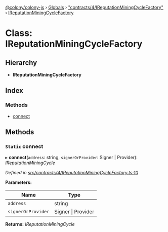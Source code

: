 [@colony/colony-js](../README.md) › [Globals](../globals.md) › ["contracts/4/IReputationMiningCycleFactory"](../modules/_contracts_4_ireputationminingcyclefactory_.md) › [IReputationMiningCycleFactory](_contracts_4_ireputationminingcyclefactory_.ireputationminingcyclefactory.md)

# Class: IReputationMiningCycleFactory

## Hierarchy

* **IReputationMiningCycleFactory**

## Index

### Methods

* [connect](_contracts_4_ireputationminingcyclefactory_.ireputationminingcyclefactory.md#static-connect)

## Methods

### `Static` connect

▸ **connect**(`address`: string, `signerOrProvider`: Signer | Provider): *IReputationMiningCycle*

*Defined in [src/contracts/4/IReputationMiningCycleFactory.ts:10](https://github.com/JoinColony/colonyJS/blob/60b53ae/src/contracts/4/IReputationMiningCycleFactory.ts#L10)*

**Parameters:**

Name | Type |
------ | ------ |
`address` | string |
`signerOrProvider` | Signer &#124; Provider |

**Returns:** *IReputationMiningCycle*

